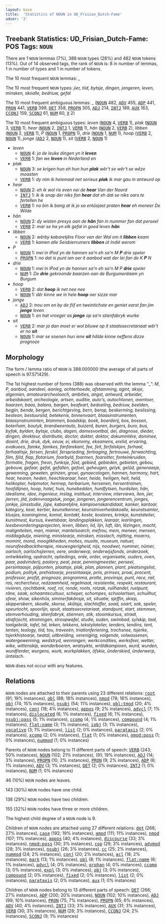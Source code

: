 ```yaml
---
layout: base
title:  'Statistics of NOUN in UD_Frisian_Dutch-Fame'
udver: '2'
---
```


## Treebank Statistics: UD_Frisian_Dutch-Fame: POS Tags: `NOUN`

There are 1 `NOUN` lemmas (7%), 388 `NOUN` types (28%) and 482 `NOUN` tokens (13%).
Out of 14 observed tags, the rank of `NOUN` is: 8 in number of lemmas, 1 in number of types and 1 in number of tokens.

The 10 most frequent `NOUN` lemmas: <em>_</em>

The 10 most frequent `NOUN` types:  <em>jier, tiid, bytsje, dingen, jongeren, leven, minsken, skoalle, bedriuw, gefal</em>

The 10 most frequent ambiguous lemmas: <em>_</em> (<tt><a href="qfn_fame-pos-NOUN.html">NOUN</a></tt> 482, <tt><a href="qfn_fame-pos-ADV.html">ADV</a></tt> 455, <tt><a href="qfn_fame-pos-ADP.html">ADP</a></tt> 441, <tt><a href="qfn_fame-pos-PRON.html">PRON</a></tt> 441, <tt><a href="qfn_fame-pos-VERB.html">VERB</a></tt> 399, <tt><a href="qfn_fame-pos-DET.html">DET</a></tt> 358, <tt><a href="qfn_fame-pos-PROPN.html">PROPN</a></tt> 305, <tt><a href="qfn_fame-pos-ADJ.html">ADJ</a></tt> 214, <tt><a href="qfn_fame-pos-INTJ.html">INTJ</a></tt> 189, <tt><a href="qfn_fame-pos-AUX.html">AUX</a></tt> 163, <tt><a href="qfn_fame-pos-CCONJ.html">CCONJ</a></tt> 159, <tt><a href="qfn_fame-pos-SCONJ.html">SCONJ</a></tt> 61, <tt><a href="qfn_fame-pos-NUM.html">NUM</a></tt> 60, <tt><a href="qfn_fame-pos-X.html">X</a></tt> 2)

The 10 most frequent ambiguous types:  <em>leven</em> (<tt><a href="qfn_fame-pos-NOUN.html">NOUN</a></tt> 4, <tt><a href="qfn_fame-pos-VERB.html">VERB</a></tt> 1), <em>plak</em> (<tt><a href="qfn_fame-pos-NOUN.html">NOUN</a></tt> 3, <tt><a href="qfn_fame-pos-VERB.html">VERB</a></tt> 1), <em>hear</em> (<tt><a href="qfn_fame-pos-NOUN.html">NOUN</a></tt> 2, <tt><a href="qfn_fame-pos-INTJ.html">INTJ</a></tt> 1, <tt><a href="qfn_fame-pos-VERB.html">VERB</a></tt> 1), <em>hân</em> (<tt><a href="qfn_fame-pos-NOUN.html">NOUN</a></tt> 2, <tt><a href="qfn_fame-pos-VERB.html">VERB</a></tt> 2), <em>libben</em> (<tt><a href="qfn_fame-pos-NOUN.html">NOUN</a></tt> 2, <tt><a href="qfn_fame-pos-VERB.html">VERB</a></tt> 1), <em>P</em> (<tt><a href="qfn_fame-pos-NOUN.html">NOUN</a></tt> 1, <tt><a href="qfn_fame-pos-PROPN.html">PROPN</a></tt> 1), <em>drie</em> (<tt><a href="qfn_fame-pos-NOUN.html">NOUN</a></tt> 1, <tt><a href="qfn_fame-pos-NUM.html">NUM</a></tt> 1), <em>hoop</em> (<tt><a href="qfn_fame-pos-VERB.html">VERB</a></tt> 2, <tt><a href="qfn_fame-pos-NOUN.html">NOUN</a></tt> 1), <em>jonge</em> (<tt><a href="qfn_fame-pos-ADJ.html">ADJ</a></tt> 2, <tt><a href="qfn_fame-pos-NOUN.html">NOUN</a></tt> 1), <em>sit</em> (<tt><a href="qfn_fame-pos-VERB.html">VERB</a></tt> 2, <tt><a href="qfn_fame-pos-NOUN.html">NOUN</a></tt> 1)


* <em>leven</em>
  * <tt><a href="qfn_fame-pos-NOUN.html">NOUN</a></tt> 4: <em>ja de leuke dingen yn it <b>leven</b></em>
  * <tt><a href="qfn_fame-pos-VERB.html">VERB</a></tt> 1: <em>fan we <b>leven</b> in Nederland en</em>
* <em>plak</em>
  * <tt><a href="qfn_fame-pos-NOUN.html">NOUN</a></tt> 3: <em>se krigen hun eh hun hun <b>plak</b> wêr't se wêr't se wêze moasten</em>
  * <tt><a href="qfn_fame-pos-VERB.html">VERB</a></tt> 1: <em>dy nim ik helemaal net serieus <b>plak</b> ik mar gau in antwurd op</em>
* <em>hear</em>
  * <tt><a href="qfn_fame-pos-NOUN.html">NOUN</a></tt> 2: <em>eh ik wol ris even nei de <b>hear</b> Van der Noord</em>
  * <tt><a href="qfn_fame-pos-INTJ.html">INTJ</a></tt> 1: <em>ik ik snap der niks fan <b>hear</b> dat eh dat se niks oars te fertellen he</em>
  * <tt><a href="qfn_fame-pos-VERB.html">VERB</a></tt> 1: <em>no bin ik bang at ik jo sa entûsjast praten <b>hear</b> eh meneer De Wilde</em>
* <em>hân</em>
  * <tt><a href="qfn_fame-pos-NOUN.html">NOUN</a></tt> 2: <em>dy wisten presys oan de <b>hân</b> fan in nummer fan dat perseel</em>
  * <tt><a href="qfn_fame-pos-VERB.html">VERB</a></tt> 2: <em>mar se ha yn elk gefal in goed leven <b>hân</b></em>
* <em>libben</em>
  * <tt><a href="qfn_fame-pos-NOUN.html">NOUN</a></tt> 2: <em>wêrby kabaretjêre Floor van der Wal om it <b>libben</b> kaam</em>
  * <tt><a href="qfn_fame-pos-VERB.html">VERB</a></tt> 1: <em>kamen alle Seisbierrumers <b>libben</b> út Indië werom</em>
* <em>P</em>
  * <tt><a href="qfn_fame-pos-NOUN.html">NOUN</a></tt> 1: <em>mei in iPod yn de hannen sa'n eh sa'n M <b>P</b> drie speler</em>
  * <tt><a href="qfn_fame-pos-PROPN.html">PROPN</a></tt> 1: <em>no dat is punt ien oer it aanbod wat der lei fan de K <b>P</b> N</em>
* <em>drie</em>
  * <tt><a href="qfn_fame-pos-NOUN.html">NOUN</a></tt> 1: <em>mei in iPod yn de hannen sa'n eh sa'n M P <b>drie</b> speler</em>
  * <tt><a href="qfn_fame-pos-NUM.html">NUM</a></tt> 1: <em>De <b>drie</b> gekroonde baarzen oan de Burgumerdaam yn Burgum</em>
* <em>hoop</em>
  * <tt><a href="qfn_fame-pos-VERB.html">VERB</a></tt> 2: <em>dat <b>hoop</b> ik net nee nee</em>
  * <tt><a href="qfn_fame-pos-NOUN.html">NOUN</a></tt> 1: <em>dêr kinne we in hele <b>hoop</b> oer sizze mar</em>
* <em>jonge</em>
  * <tt><a href="qfn_fame-pos-ADJ.html">ADJ</a></tt> 2: <em>trou om en by de fiif en tweintichste en geniet earst fan jim <b>jonge</b> leven</em>
  * <tt><a href="qfn_fame-pos-NOUN.html">NOUN</a></tt> 1: <em>en hat vroeger as <b>jonge</b> op sa'n stienfabryk wurke</em>
* <em>sit</em>
  * <tt><a href="qfn_fame-pos-VERB.html">VERB</a></tt> 2: <em>mar ja dan moet er wol bliuwe op it staatssecretariaat wêr't er no <b>sit</b></em>
  * <tt><a href="qfn_fame-pos-NOUN.html">NOUN</a></tt> 1: <em>mar se soenen hun iene <b>sit</b> hâlde kinne neffens dizze prognoze</em>

## Morphology

The form / lemma ratio of `NOUN` is 388.000000 (the average of all parts of speech is 97.571429).

The 1st highest number of forms (388) was observed with the lemma “_”: <em>M, P, aanbod, aandeel, aanleg, achterhoede, afstamming, agint, aksje, algemien, amateurarcheolooch, ambities, angst, antwurd, arbeider, arbeidskaart, archeologie, artsen, auditie, auto's, autochtonen, aventoer, baarzen, baas, balans, bargen, beafeart, bedoeling, bedriuw, beelden, begjin, bende, bergen, berichtgeving, bern, berop, beskerming, beslissing, bestean, bestuurslid, betekenis, binnenvaart, blaasinstrumenten, blaasynstruminten, blommen, boadskip, boek, boerderij, bos, bossen, boterham, boutyk, brandweerauto, buizerd, buren, burgers, buro, bus, byfak, bylden, bytsje, clubs, dagen, damesvoetbal, dei, diagnose, dieder, dingen, direkteur, distributie, doctor, dokter, doktor, dokumintêre, dominee, dosint, drie, druk, dyk, eeuw, ei, ekonomy, eksamens, erelid, ervaring, evakuees, famke, famkes, fanfarekant, fee, feit, ferfalskjen, ferhaal, ferhaaltsje, fersen, ferskil, fersprieding, fertraging, fertrouwe, ferwachting, film, fjild, flap, flotarium, foarbyld, foarmen, foarsitter, fonteinkruiden, formatie, fragen, freon, funksje, fûst, gebied, gebieden, gebieten, gebou, gebouw, gefaar, gefal, gefallen, gefoel, geheugen, gelyk, gelûd, generaasje, gewenning, geweten, grinzen, groei, gynaecologen, hannen, harmony, hart, hear, hearen, heden, heechlearaar, heer, heide, heiligen, heit, held, helikopter, helpmotor, hennep, herbarium, hersenen, hersentrainen, hoofdlijnen, hoop, hotel, huis, hunebedden, hurdfytsen, hurdsilen, hân, idealisme, idee, ingenieur, inslag, instituut, interview, interviews, iten, jier, jierren, jild, jodenvraagstuk, jonge, jongeren, jongerencentrum, jonges, jonkje, jûnsstudie, jûpe, kabaretjêre, kampioenskandidaat, kanker, kantoar, kategory, kear, kertier, keunstkenner, keunstniverheidskoalle, keunstsamler, klusjes, koaninginne, komst, kontakt, koste, kosteres, krinkje, kunstatelier, kunstmest, kursus, kwetsbaar, landingsplakken, learaar, learlingen, leesbevorderingsprojecten, leven, libben, lid, lijn, loft, lân, lêzingen, macht, maligniteiten, man, manier, mantelsoarch, mefrou, mem, meneer, mensen, middagdutje, miening, ministearje, minsken, misslach, mjitting, moarns, momint, mond, mooglikheden, moties, muoite, museum, natuer, neurofeedbacktherapie, nieuwsgierigheid, nijs, noodwet, nummer, nûmer, oarloch, oarlochsjierren, oere, onderwerp, onderwijsfonds, onderzoek, ontwikkeling, opdracht, opliedings, orde, order, organisatie, ouders, oven, paar, padvinderij, pastory, peal, pear, penningmeester, perseel, persintaasje, pijlpunten, plaatsje, plak, plan, plannen, plant, pleatsingslist, podium, polityk, prehistoarje, presintaasje, priis, prinses, proai, procent, professor, profijt, prognoze, programma, protte, provinsje, punt, race, rail, ras, rechercheur, redzaamheid, regelmaat, resistentie, respekt, restaurant, rivieren, rjochtbank, roef, rol, ronde, roots, rotzak, ruilhandel, rustpunt, râne, saak, schaamtecultuur, scheper, schompes, schoolartsen, schuilhut, sfear, show, sikenhûs, simmerfakânsje, sit, situatie, sjeffin, skiep, skippersbern, skoalle, skorse, skûtsje, slachtoffer, soad, soart, sok, speler, speurtocht, spoorlijn, spuit, staatssecretariaat, standpunt, start, stemmen, stemverhouding, stienfabryk, stiennen, stik, stoomkursus, straat, strafrjocht, stromingen, stroopwafel, studie, suden, swimbad, sylskip, taal, taalgebrûk, tafel, tal, teken, tekkens, tekstylatelier, tenders, tendins, tent, tenten, teology, tiid, tou, traveeën, triatlonferiening, trochsnee, tsjerke, tsjerkhistoarje, twatal, uitbreiding, vereniging, volgende, volwassenen, watergewenning, wedstryd, wenningen, werkcondities, werksfeer, wetter, wike, wittenskip, wonderboeren, wratsykte, wrâldkampioen, wurd, wurden, wurdfierder, wurgens, wurk, wurkplakken, ôfskie, ûnderskied, ûnderwerp, ûntslach</em>.

`NOUN` does not occur with any features.


## Relations

`NOUN` nodes are attached to their parents using 23 different relations: <tt><a href="qfn_fame-dep-root.html">root</a></tt> (91; 19% instances), <tt><a href="qfn_fame-dep-obl.html">obl</a></tt> (88; 18% instances), <tt><a href="qfn_fame-dep-nmod.html">nmod</a></tt> (78; 16% instances), <tt><a href="qfn_fame-dep-obj.html">obj</a></tt> (74; 15% instances), <tt><a href="qfn_fame-dep-nsubj.html">nsubj</a></tt> (54; 11% instances), <tt><a href="qfn_fame-dep-obl-tmod.html">obl:tmod</a></tt> (20; 4% instances), <tt><a href="qfn_fame-dep-conj.html">conj</a></tt> (18; 4% instances), <tt><a href="qfn_fame-dep-appos.html">appos</a></tt> (9; 2% instances), <tt><a href="qfn_fame-dep-advcl.html">advcl</a></tt> (7; 1% instances), <tt><a href="qfn_fame-dep-dislocated.html">dislocated</a></tt> (6; 1% instances), <tt><a href="qfn_fame-dep-fixed.html">fixed</a></tt> (6; 1% instances), <tt><a href="qfn_fame-dep-nsubj-pass.html">nsubj:pass</a></tt> (5; 1% instances), <tt><a href="qfn_fame-dep-ccomp.html">ccomp</a></tt> (4; 1% instances), <tt><a href="qfn_fame-dep-compound.html">compound</a></tt> (4; 1% instances), <tt><a href="qfn_fame-dep-flat-name.html">flat:name</a></tt> (3; 1% instances), <tt><a href="qfn_fame-dep-iobj.html">iobj</a></tt> (3; 1% instances), <tt><a href="qfn_fame-dep-vocative.html">vocative</a></tt> (3; 1% instances), <tt><a href="qfn_fame-dep-list.html">list</a></tt> (2; 0% instances), <tt><a href="qfn_fame-dep-parataxis.html">parataxis</a></tt> (2; 0% instances), <tt><a href="qfn_fame-dep-xcomp.html">xcomp</a></tt> (2; 0% instances), <tt><a href="qfn_fame-dep-flat.html">flat</a></tt> (1; 0% instances), <tt><a href="qfn_fame-dep-nmod-poss.html">nmod:poss</a></tt> (1; 0% instances), <tt><a href="qfn_fame-dep-nummod.html">nummod</a></tt> (1; 0% instances)

Parents of `NOUN` nodes belong to 11 different parts of speech: <tt><a href="qfn_fame-pos-VERB.html">VERB</a></tt> (243; 50% instances), <tt><a href="qfn_fame-pos-NOUN.html">NOUN</a></tt> (102; 21% instances),  (91; 19% instances), <tt><a href="qfn_fame-pos-ADJ.html">ADJ</a></tt> (14; 3% instances), <tt><a href="qfn_fame-pos-PROPN.html">PROPN</a></tt> (10; 2% instances), <tt><a href="qfn_fame-pos-PRON.html">PRON</a></tt> (9; 2% instances), <tt><a href="qfn_fame-pos-ADP.html">ADP</a></tt> (6; 1% instances), <tt><a href="qfn_fame-pos-ADV.html">ADV</a></tt> (3; 1% instances), <tt><a href="qfn_fame-pos-DET.html">DET</a></tt> (2; 0% instances), <tt><a href="qfn_fame-pos-INTJ.html">INTJ</a></tt> (1; 0% instances), <tt><a href="qfn_fame-pos-NUM.html">NUM</a></tt> (1; 0% instances)

46 (10%) `NOUN` nodes are leaves.

143 (30%) `NOUN` nodes have one child.

138 (29%) `NOUN` nodes have two children.

155 (32%) `NOUN` nodes have three or more children.

The highest child degree of a `NOUN` node is 9.

Children of `NOUN` nodes are attached using 27 different relations: <tt><a href="qfn_fame-dep-det.html">det</a></tt> (266; 27% instances), <tt><a href="qfn_fame-dep-case.html">case</a></tt> (192; 19% instances), <tt><a href="qfn_fame-dep-amod.html">amod</a></tt> (111; 11% instances), <tt><a href="qfn_fame-dep-nmod.html">nmod</a></tt> (107; 11% instances), <tt><a href="qfn_fame-dep-appos.html">appos</a></tt> (40; 4% instances), <tt><a href="qfn_fame-dep-discourse.html">discourse</a></tt> (33; 3% instances), <tt><a href="qfn_fame-dep-nmod-poss.html">nmod:poss</a></tt> (30; 3% instances), <tt><a href="qfn_fame-dep-cop.html">cop</a></tt> (29; 3% instances), <tt><a href="qfn_fame-dep-advmod.html">advmod</a></tt> (28; 3% instances), <tt><a href="qfn_fame-dep-nsubj.html">nsubj</a></tt> (26; 3% instances), <tt><a href="qfn_fame-dep-cc.html">cc</a></tt> (25; 2% instances), <tt><a href="qfn_fame-dep-nummod.html">nummod</a></tt> (24; 2% instances), <tt><a href="qfn_fame-dep-conj.html">conj</a></tt> (20; 2% instances), <tt><a href="qfn_fame-dep-acl.html">acl</a></tt> (18; 2% instances), <tt><a href="qfn_fame-dep-mark.html">mark</a></tt> (13; 1% instances), <tt><a href="qfn_fame-dep-obl.html">obl</a></tt> (8; 1% instances), <tt><a href="qfn_fame-dep-flat-name.html">flat:name</a></tt> (6; 1% instances), <tt><a href="qfn_fame-dep-advcl.html">advcl</a></tt> (4; 0% instances), <tt><a href="qfn_fame-dep-orphan.html">orphan</a></tt> (4; 0% instances), <tt><a href="qfn_fame-dep-ccomp.html">ccomp</a></tt> (3; 0% instances), <tt><a href="qfn_fame-dep-expl.html">expl</a></tt> (3; 0% instances), <tt><a href="qfn_fame-dep-obj.html">obj</a></tt> (3; 0% instances), <tt><a href="qfn_fame-dep-compound.html">compound</a></tt> (2; 0% instances), <tt><a href="qfn_fame-dep-fixed.html">fixed</a></tt> (2; 0% instances), <tt><a href="qfn_fame-dep-list.html">list</a></tt> (2; 0% instances), <tt><a href="qfn_fame-dep-parataxis.html">parataxis</a></tt> (2; 0% instances), <tt><a href="qfn_fame-dep-aux.html">aux</a></tt> (1; 0% instances)

Children of `NOUN` nodes belong to 13 different parts of speech: <tt><a href="qfn_fame-pos-DET.html">DET</a></tt> (266; 27% instances), <tt><a href="qfn_fame-pos-ADP.html">ADP</a></tt> (200; 20% instances), <tt><a href="qfn_fame-pos-NOUN.html">NOUN</a></tt> (102; 10% instances), <tt><a href="qfn_fame-pos-ADJ.html">ADJ</a></tt> (99; 10% instances), <tt><a href="qfn_fame-pos-PRON.html">PRON</a></tt> (75; 7% instances), <tt><a href="qfn_fame-pos-PROPN.html">PROPN</a></tt> (65; 6% instances), <tt><a href="qfn_fame-pos-ADV.html">ADV</a></tt> (40; 4% instances), <tt><a href="qfn_fame-pos-INTJ.html">INTJ</a></tt> (33; 3% instances), <tt><a href="qfn_fame-pos-AUX.html">AUX</a></tt> (31; 3% instances), <tt><a href="qfn_fame-pos-VERB.html">VERB</a></tt> (30; 3% instances), <tt><a href="qfn_fame-pos-NUM.html">NUM</a></tt> (28; 3% instances), <tt><a href="qfn_fame-pos-CCONJ.html">CCONJ</a></tt> (24; 2% instances), <tt><a href="qfn_fame-pos-SCONJ.html">SCONJ</a></tt> (9; 1% instances)

